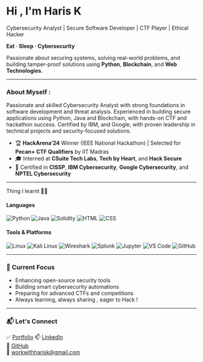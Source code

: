 # Hi , I'm Haris K

Cybersecurity Analyst | Secure Software Developer | CTF Player | Ethical Hacker

**Eat  ·  Sleep  ·  Cybersecurity**

Passionate about securing systems, solving real-world problems, and building tamper-proof solutions using **Python**, **Blockchain**, and **Web Technologies**.

---

### About Myself  : 

 Passionate and skilled Cybersecurity Analyst with strong foundations in software development and threat
 analysis. Experienced in building secure applications using Python, Java and Blockchain, with hands-on CTF
 and hackathon success. Certified by IBM, and Google, with proven leadership in technical projects and
 security-focused solutions.
 
- 🏆 **HackArena’24** Winner (IEEE National Hackathon) | Selected for **Pecan+ CTF Qualifiers** by IIT Madras
- 🎓 Interned at **CSuite Tech Labs**, **Tech by Heart**, and **Hack Secure**
- 📜 Certified in **CISSP**, **IBM Cybersecurity**, **Google Cybersecurity**, and **NPTEL Cybersecurity**

---
Thing I learnt 🐱‍👤
#### Languages  
![Python](https://img.shields.io/badge/-Python-3776AB?style=flat-square&logo=python&logoColor=white)
![Java](https://img.shields.io/badge/-Java-007396?style=flat-square&logo=java&logoColor=white)
![Solidity](https://img.shields.io/badge/-Solidity-363636?style=flat-square&logo=solidity)
![HTML](https://img.shields.io/badge/-HTML5-E34F26?style=flat-square&logo=html5&logoColor=white)
![CSS](https://img.shields.io/badge/-CSS3-1572B6?style=flat-square&logo=css3)

#### Tools & Platforms  
![Linux](https://img.shields.io/badge/-Linux-FCC624?style=flat-square&logo=linux&logoColor=black)
![Kali Linux](https://img.shields.io/badge/-Kali%20Linux-268BEE?style=flat-square&logo=kalilinux&logoColor=white)
![Wireshark](https://img.shields.io/badge/-Wireshark-1679A7?style=flat-square&logo=wireshark&logoColor=white)
![Splunk](https://img.shields.io/badge/-Splunk-000000?style=flat-square&logo=splunk&logoColor=white)
![Jupyter](https://img.shields.io/badge/-Jupyter-F37626?style=flat-square&logo=jupyter&logoColor=white)
![VS Code](https://img.shields.io/badge/-VSCode-007ACC?style=flat-square&logo=visual-studio-code&logoColor=white)
![GitHub](https://img.shields.io/badge/-GitHub-181717?style=flat-square&logo=github)

---

### 🏁 Current Focus

- Enhancing open-source security tools
- Building smart cybersecurity automations
- Preparing for advanced CTFs and competitions
- Always learning, always sharing , eager to Hack !

---

### 📬 Let's Connect
✅ [Portfolio](https://iamharisk.my.canva.site/)
📫 [LinkedIn](https://www.linkedin.com/in/haris--k/)  
🐙 [GitHub](https://github.com/IAM-Haris-K/)  
📧 workwithharisk@gmail.com
